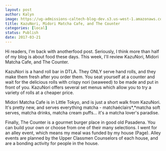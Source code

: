 ```yaml
---
layout: post
author: Kalyn
image: https://ug-admissions-caltech-blog-dev.s3.us-west-1.amazonaws.com/old_pictures/6a01bb08213082970d01bb09819393970d-pi.jpg
title: KazuNori, Midori Matcha Cafe, and The Counter
categories: [local]
status: Publish
date: 2017-03-21
---
```


Hi readers, I'm back with anotherfood post. Seriously, I think more than half of my blog is about food these days. This week, I'll review KazuNori, Midori Matcha Cafe, and The Counter.

KazuNori is a hand roll bar in DTLA. They ONLY serve hand rolls, and they make them fresh after you order them. You seat yourself at a counter and wait for the delicious rolls with crispy nori (seaweed) to be made and put in front of you. KazuNori offers several set menus which allow you to try a variety of rolls at a cheaper price.

Midori Matcha Cafe is in Little Tokyo, and is just a short walk from KazuNori. It's pretty new, and serves everything matcha - matchaéclairs*,*matcha soft serves, matcha drinks, matcha cream puffs... it's a matcha lover's paradise.

Finally, The Counter is a gourmet burger place in good old Pasadena. You can build your own or choose from one of their many selections. I went for an alley event, which means my meal was funded by my house (Page). Alley events are planned by the Upper Classmen Counselors of each house, and are a bonding activity for people in the house.

